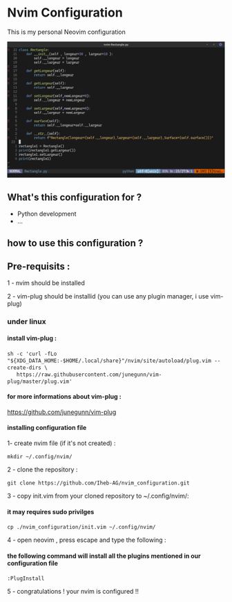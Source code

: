 
# Nvim Configuration

This is my personal Neovim configuration

<img src="/demos/demo.png" alt="Alt text" title="Optional title">




## What's this configuration for ? 

- Python development 
- ...


## how to use this configuration ?
## Pre-requisits : 
1 - nvim should be installed 

2 - vim-plug should be installid (you can use any plugin manager, i use vim-plug)





### under linux 
#### install vim-plug : 
    sh -c 'curl -fLo "${XDG_DATA_HOME:-$HOME/.local/share}"/nvim/site/autoload/plug.vim --create-dirs \
       https://raw.githubusercontent.com/junegunn/vim-plug/master/plug.vim'

#### for more informations about vim-plug :        
https://github.com/junegunn/vim-plug


#### installing configuration file
1- create nvim file (if it's not created) : 
    
    mkdir ~/.config/nvim/

2 - clone the repository : 

    git clone https://github.com/Iheb-AG/nvim_configuration.git

3 - copy init.vim from your cloned repository to ~/.config/nvim/:
#### it may requires sudo privilges 
    
    cp ./nvim_configuration/init.vim ~/.config/nvim/

4 - open neovim , press escape and type the following : 
#### the following command will install all the plugins mentioned in our configuration file 
    :PlugInstall

5 - congratulations ! your nvim is configured !!
